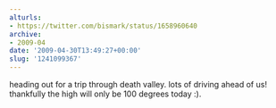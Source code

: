 ```yaml
---
alturls:
- https://twitter.com/bismark/status/1658960640
archive:
- 2009-04
date: '2009-04-30T13:49:27+00:00'
slug: '1241099367'
---
```


heading out for a trip through death valley. lots of driving ahead of us! thankfully the high will only be 100 degrees today :).

